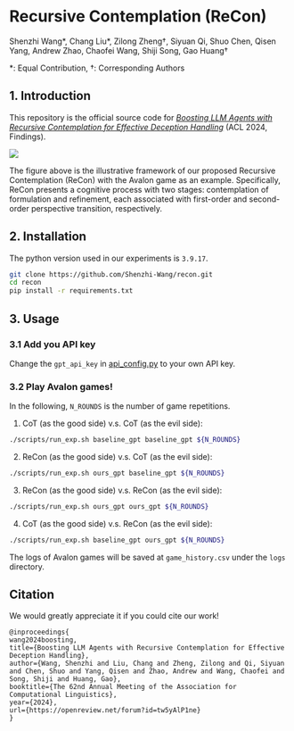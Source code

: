 # Recursive Contemplation (ReCon)

Shenzhi Wang*, Chang Liu*, Zilong Zheng†, Siyuan Qi, Shuo Chen, Qisen Yang, Andrew Zhao, Chaofei Wang, Shiji Song, Gao Huang†

*: Equal Contribution, †: Corresponding Authors

## 1. Introduction

This repository is the official source code for [*Boosting LLM Agents with Recursive Contemplation for Effective Deception Handling*](https://openreview.net/forum?id=tw5yAlP1ne) (ACL 2024, Findings). 

![](imgs/teaser.png)

The figure above is the illustrative framework of our proposed Recursive Contemplation (ReCon) with the Avalon game as an example. Specifically, ReCon presents a cognitive process with two stages: contemplation of formulation and refinement, each associated with first-order and second-order perspective transition, respectively.

## 2. Installation

The python version used in our experiments is `3.9.17`.

```bash
git clone https://github.com/Shenzhi-Wang/recon.git
cd recon
pip install -r requirements.txt 
```

## 3. Usage

### 3.1 Add you API key

Change the `gpt_api_key` in [api_config.py](api_config.py) to your own API key.

### 3.2 Play Avalon games!

In the following, `N_ROUNDS` is the number of game repetitions.

1. CoT (as the good side) v.s. CoT (as the evil side):

```bash
./scripts/run_exp.sh baseline_gpt baseline_gpt ${N_ROUNDS}
```

2. ReCon (as the good side) v.s. CoT (as the evil side):

```bash
./scripts/run_exp.sh ours_gpt baseline_gpt ${N_ROUNDS}
```

3. ReCon (as the good side) v.s. ReCon (as the evil side):

```bash
./scripts/run_exp.sh ours_gpt ours_gpt ${N_ROUNDS}
```

4. CoT (as the good side) v.s. ReCon (as the evil side):

```bash
./scripts/run_exp.sh baseline_gpt ours_gpt ${N_ROUNDS}
```

The logs of Avalon games will be saved at `game_history.csv` under the `logs` directory.


## Citation
We would greatly appreciate it if you could cite our work!

```
@inproceedings{
wang2024boosting,
title={Boosting LLM Agents with Recursive Contemplation for Effective Deception Handling},
author={Wang, Shenzhi and Liu, Chang and Zheng, Zilong and Qi, Siyuan and Chen, Shuo and Yang, Qisen and Zhao, Andrew and Wang, Chaofei and Song, Shiji and Huang, Gao},
booktitle={The 62nd Annual Meeting of the Association for Computational Linguistics},
year={2024},
url={https://openreview.net/forum?id=tw5yAlP1ne}
}
```
